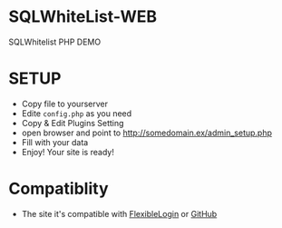 # SQLWhiteList-WEB
SQLWhitelist PHP DEMO

# SETUP
* Copy file to yourserver
* Edite `config.php` as you need
* Copy & Edit Plugins Setting
* open browser and point to http://somedomain.ex/admin_setup.php
* Fill with your data
* Enjoy! Your site is ready!

# Compatiblity
* The site it's compatible with [FlexibleLogin](https://forums.spongepowered.org/t/flexiblelogin-v0-17-for-sponge-7-auth-plugin-2fa/) or [GitHub](https://github.com/games647/FlexibleLogin)
